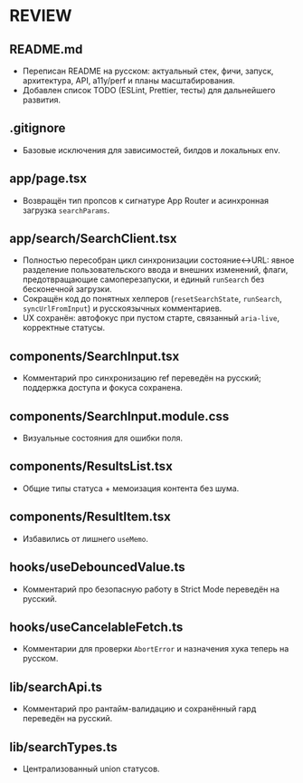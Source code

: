 # REVIEW

## README.md
- Переписан README на русском: актуальный стек, фичи, запуск, архитектура, API, a11y/perf и планы масштабирования.
- Добавлен список TODO (ESLint, Prettier, тесты) для дальнейшего развития.

## .gitignore
- Базовые исключения для зависимостей, билдов и локальных env.

## app/page.tsx
- Возвращён тип пропсов к сигнатуре App Router и асинхронная загрузка `searchParams`.

## app/search/SearchClient.tsx
- Полностью пересобран цикл синхронизации состояние↔URL: явное разделение пользовательского ввода и внешних изменений, флаги, предотвращающие самоперезапуски, и единый `runSearch` без бесконечной загрузки.
- Сокращён код до понятных хелперов (`resetSearchState`, `runSearch`, `syncUrlFromInput`) и русскоязычных комментариев.
- UX сохранён: автофокус при пустом старте, связанный `aria-live`, корректные статусы.

## components/SearchInput.tsx
- Комментарий про синхронизацию ref переведён на русский; поддержка доступа и фокуса сохранена.

## components/SearchInput.module.css
- Визуальные состояния для ошибки поля.

## components/ResultsList.tsx
- Общие типы статуса + мемоизация контента без шума.

## components/ResultItem.tsx
- Избавились от лишнего `useMemo`.

## hooks/useDebouncedValue.ts
- Комментарий про безопасную работу в Strict Mode переведён на русский.

## hooks/useCancelableFetch.ts
- Комментарии для проверки `AbortError` и назначения хука теперь на русском.

## lib/searchApi.ts
- Комментарий про рантайм-валидацию и сохранённый гард переведён на русский.

## lib/searchTypes.ts
- Централизованный union статусов.
